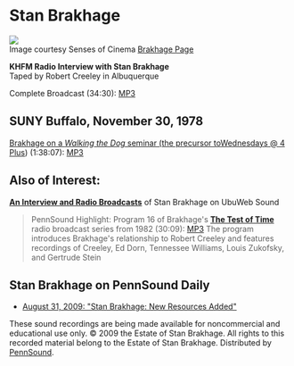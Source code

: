 Stan Brakhage
=============

![](http://media.sas.upenn.edu/pennsound/authors/Brakhage/brakhage.jpg)  
Image courtesy Senses of Cinema [Brakhage Page](http://archive.sensesofcinema.com/contents/directors/02/brakhage.html)

  
  
  
**KHFM Radio Interview with Stan Brakhage**  
Taped by Robert Creeley in Albuquerque

Complete Broadcast (34:30): [MP3](http://media.sas.upenn.edu/pennsound/authors/Brakhage/Brakhage-Stan_Radio-Interview_Albuquerque.mp3)

  

SUNY Buffalo, November 30, 1978
-------------------------------

[Brakhage on a *Walking the Dog* seminar (the precursor to]()[Wednesdays @ 4 Plus](http://writing.upenn.edu/pennsound/x/Buffalo.php)) (1:38:07): [MP3](http://media.sas.upenn.edu/pennsound/authors/Brakhage/Brakhage-Stan_Walking-the-Dog-Seminar_Buffalo_11-30-78.mp3)

  

Also of Interest:
-----------------

**[An Interview and Radio
Broadcasts](http://www.ubu.com/sound/brakhage.html)** of Stan Brakhage on UbuWeb Sound

> PennSound Highlight: Program 16 of Brakhage's **[The Test of Time](http://www.fredcamper.com/Brakhage/TestofTime.html)** radio broadcast series from 1982 (30:09): [MP3](http://media.sas.upenn.edu/pennsound/authors/Brakhage/Test-of-Time/Brakhage-%0AStan_Test-of-Time_1982_16.mp3)
> The program introduces Brakhage's relationship to Robert Creeley and features recordings of Creeley, Ed Dorn, Tennessee Williams, Louis Zukofsky, and Gertrude Stein

  
  
  

Stan Brakhage on PennSound Daily
--------------------------------

-   [August 31, 2009: "Stan Brakhage: New Resources Added"](http://writing.upenn.edu/pennsound/daily/200908.php#31_12:56)

These sound recordings are being made available for noncommercial
and educational use only. © 2009 the Estate of Stan Brakhage. All rights to this recorded material belong to the Estate of Stan Brakhage.
Distributed by [PennSound](http://writing.upenn.edu/pennsound/index.html).
